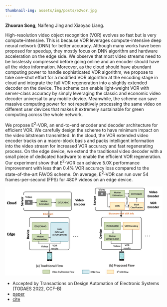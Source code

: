 ```yaml
---
thumbnail-img: assets/img/posts/e2vor.jpg
---
```


**Zhuoran Song**, Naifeng Jing and Xiaoyao Liang.

High-resolution video object recognition (VOR) evolves so fast but is very compute-intensive. This is because VOR leverages compute-intensive deep neural network (DNN) for better accuracy. Although many works have been proposed for speedup, they mostly focus on DNN algorithm and hardware acceleration on the edge side. We observe that most video streams need to be losslessly compressed before going online and an encoder should have all the video information. Moreover, as the cloud should have abundant computing power to handle sophisticated VOR algorithm, we propose to take one-shot effort for a modified VOR algorithm at the encoding stage in cloud and integrate the full VOR regeneration into a slightly extended decoder on the device. The scheme can enable light-weight VOR with server-class accuracy by simply leveraging the classic and economic video decoder universal to any mobile device. Meanwhile, the scheme can save massive computing power for not repetitively processing the same video on different user devices that makes it extremely sustainable for green computing across the whole network. 

We propose E<sup>2</sup>-VOR, an end-to-end encoder and decoder architecture for efficient VOR. We carefully design the scheme to have minimum impact on the video bitstream transmitted. In the cloud, the VOR extended video encoder tracks on a macro-block basis and packs intelligent information into the video stream for increased VOR accuracy and fast regenerating process. On the edge device, we extend the traditional video decoder with a small piece of dedicated hardware to enable the efficient VOR regeneration. Our experiment show that E<sup>2</sup>-VOR can achieve 5.0X performance improvement with less than 0.4% VOR accuracy loss compared to the state-of-the-art FAVOS scheme. On average, E<sup>2</sup>-VOR can run over 54 frames-per-second (FPS) for 480P videos on an edge device.

![e2vor](/assets/img/posts/e2vor.jpg)

* Accepted by Transactions on Design Automation of Electronic Systems (TODAES 2022, CCF-B)
* [paper](https://dl.acm.org/doi/abs/10.1145/3543852)
* [cite](https://scholar.googleusercontent.com/scholar.bib?q=info:hfL9h0aBYbQJ:scholar.google.com/&output=citation&scisdr=CgVSaNk7EPjT2ELiVB8:AAGBfm0AAAAAYtPkTB-566EDTisQnXmFruUXZ7Mlsidp&scisig=AAGBfm0AAAAAYtPkTLYtAbVb8B13bMvtA4woyrmaRTNy&scisf=4&ct=citation&cd=-1&hl=zh-CN)